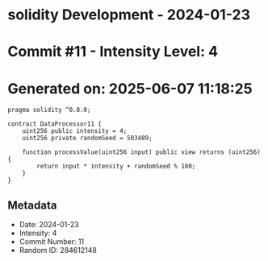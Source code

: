 ﻿# solidity Development - 2024-01-23
# Commit #11 - Intensity Level: 4
# Generated on: 2025-06-07 11:18:25
```solidity
pragma solidity ^0.8.0;

contract DataProcessor11 {
    uint256 public intensity = 4;
    uint256 private randomSeed = 503489;

    function processValue(uint256 input) public view returns (uint256) {
        return input * intensity + randomSeed % 100;
    }
}
```
## Metadata
- Date: 2024-01-23
- Intensity: 4
- Commit Number: 11
- Random ID: 284612148
